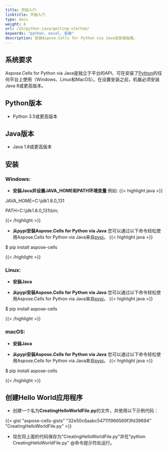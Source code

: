 ```yaml
---
title: 开始入门
linktitle: 开始入门
type: docs
weight: 4
url: /zh/python-java/getting-started/ 
keywords: "python, excel, 安装"
description: 安装Aspose.Cells for Python via Java及安装指南。
---
```


## **系统要求**
Aspose.Cells for Python via Java是独立于平台的API，可在安装了[Python](https://www.python.org/downloads/)的任何平台上使用（Windows、Linux和MacOS）。在设置安装之前，机器必须安装Java 8或更高版本。

## **Python版本**
- Python 3.5或更高版本
## **Java版本**
- Java 1.8或更高版本

## **安装**
### **Windows:**
- **安装Java并设置JAVA_HOME和PATH环境变量**
例如:
{{< highlight java >}}

JAVA_HOME=C:\jdk1.8.0_131

PATH=C:\jdk1.8.0_131\bin;

{{< /highlight >}}

- **从pypi安装Aspose.Cells for Python via Java**
您可以通过以下命令轻松使用Aspose.Cells for Python via Java来自[pypi](https://pypi.org/project/aspose-cells/)。
{{< highlight java >}}

 $ pip install aspose-cells

{{< /highlight >}}

### **Linux:**
- **安装Java**

- **从pypi安装Aspose.Cells for Python via Java**
您可以通过以下命令轻松使用Aspose.Cells for Python via Java来自[pypi](https://pypi.org/project/aspose-cells/)。
{{< highlight java >}}

 $ pip install aspose-cells

{{< /highlight >}}

### **macOS:**
- **安装Java**

- **从pypi安装Aspose.Cells for Python via Java**
您可以通过以下命令轻松使用Aspose.Cells for Python via Java来自[pypi](https://pypi.org/project/aspose-cells/)。
{{< highlight java >}}

 $ pip install aspose-cells

{{< /highlight >}}

## **创建Hello World应用程序**

- 创建一个名为**CreatingHelloWorldFile.py**的文件，并使用以下示例代码：

{{< gist "aspose-cells-gists" "32e50c6aabc547111966569f3fd39694" "CreatingHelloWorldFile.py" >}}

- 现在将上面的代码保存为"CreatingHelloWorldFile.py"并在"python CreatingHelloWorldFile.py" @命令提示符处运行。

